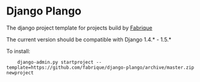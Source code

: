 Django Plango
=============================

The django project template for projects build by [Fabrique](http://www.fabrique.nl)

The current version should be compatible with Django 1.4.\* - 1.5.\*

To install:

        django-admin.py startproject --template=https://github.com/fabrique/django-plango/archive/master.zip newproject
